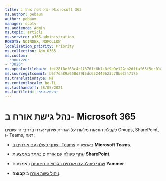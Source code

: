 ```yaml
---
title: נהל גישת אורח ב- Microsoft 365
ms.author: pebaum
author: pebaum
manager: scotv
ms.audience: Admin
ms.topic: article
ms.service: o365-administration
ROBOTS: NOINDEX, NOFOLLOW
localization_priority: Priority
ms.collection: Adm_O365
ms.custom:
- "9001728"
- "3826"
ms.openlocfilehash: fef28f0ef63c4c143761c6b1c8f9e9e122db2dffaf63f5ec01c914f89c9a7592
ms.sourcegitcommit: b5f7da89a650d2915dc652449623c78be6247175
ms.translationtype: MT
ms.contentlocale: he-IL
ms.lasthandoff: 08/05/2021
ms.locfileid: "53912023"
---
```

# <a name="manage-guest-access-in-microsoft-365"></a>נהל גישת אורח ב- Microsoft 365

לקבלת הוראות מלאות על הגדרת שיתוף אורח ברחבי היישומים Groups, SharePoint, ו- Teams, ראה: 

- [שתף פעולה עם אורחים ב- Teams](https://docs.microsoft.com/microsoft-365/solutions/collaborate-as-team?view=o365-worldwide) באמצעות **Microsoft Teams**. 

- [שתף פעולה עם אורחים באתר](https://docs.microsoft.com/microsoft-365/solutions/collaborate-in-site?view=o365-worldwide) באמצעות **SharePoint**. 

- [שתף פעולה עם אורחים בקבוצות חיצוניות](https://docs.microsoft.com/yammer/work-with-external-users/create-and-manage-external-groups?redirectSourcePath=%252farticle%252f9ccd15ce-0efc-4dc1-81bc-4a424ab6f92a.aspx) באמצעות **Yammer**. 

- [ניהול גישת אורח](https://docs.microsoft.com/microsoft-365/admin/create-groups/manage-guest-access-in-groups?view=o365-worldwide) ב **קבוצה**.
